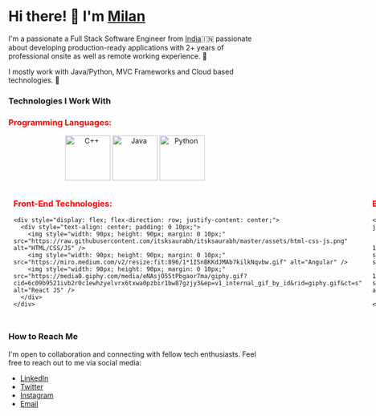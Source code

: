 
# Hi there! 👋 I'm [Milan](https://www.linkedin.com/in/milanrajgupta/)

I'm a passionate a Full Stack Software Engineer from [India](https://en.wikipedia.org/wiki/India)🇮🇳   passionate about developing production-ready applications with 2+ years of professional onsite as well as remote working experience. 🎯

I mostly work with Java/Python, MVC Frameworks and Cloud based technologies. 🚀

### Technologies I Work With


<h3 style="color:red;">Programming Languages:</h3>

<div style="display: flex; flex-direction: row;">
  <div style="flex: 1; text-align: center; padding:0 10 0 10">
    <img  style="width: 90px; height: 90px; " src="https://download.logo.wine/logo/C%2B%2B/C%2B%2B-Logo.wine.png" alt="C++" />
    <img style="width: 90px; height: 90px; " src="https://camo.githubusercontent.com/b24914711d892af6d10c99624bb0fa576a0611ae17eb125380c517b2059063a4/68747470733a2f2f6e657861782e696e2f77702d636f6e74656e742f75706c6f6164732f323032302f31312f6a6176612d312e676966" alt="Java" />
    <img style="width: 90px; height: 90px;" src="https://camo.githubusercontent.com/dc38e4fd1687b889aab581dcb5ba64eca752806efc36a7a0bc450aa35cf5056c/68747470733a2f2f6d65646961312e67697068792e636f6d2f6d656469612f4b4171357734375239726d547576574f57612f67697068792e676966" alt="Python" />
  </div>
</div>
<div style="display: flex; flex-direction: row;">
  <div style="margin: 10px;">
    <h3 style="color: red;">Front-End Technologies:</h3>

    <div style="display: flex; flex-direction: row; justify-content: center;">
      <div style="text-align: center; padding: 0 10px;">
        <img style="width: 90px; height: 90px; margin: 0 10px;" src="https://raw.githubusercontent.com/itsksaurabh/itsksaurabh/master/assets/html-css-js.png" alt="HTML/CSS/JS" />
        <img style="width: 90px; height: 90px; margin: 0 10px;" src="https://miro.medium.com/v2/resize:fit:896/1*1ISnBKKdJMAb7kilkNqvbw.gif" alt="Angular" />
        <img style="width: 90px; height: 90px; margin: 0 10px;" src="https://media0.giphy.com/media/eNAsjO55tPbgaor7ma/giphy.gif?cid=6c09b9521ivb2r0c1ewhzyelvrx6txwa0pzbir1bw87gzjy3&ep=v1_internal_gif_by_id&rid=giphy.gif&ct=s" alt="React JS" />
      </div>
    </div>
  </div>

  <div style="margin: 10px;">
    <h3 style="color: red;">Back-End Technologies:</h3>

    <div style="display: flex; flex-direction: row; justify-content: center;">
      <div style="text-align: center; padding: 0 10px;">
        <img style="width: 90px; height: 90px; margin: 0 10px;" src="https://dz2cdn1.dzone.com/storage/temp/12434118-spring-boot-logo.png" alt="Spring-boot" />
        <img style="width: 90px; height: 90px; margin: 0 10px;" src="https://maxmautner.com/public/images/django.gif" alt="Django" />
      </div>
    </div>
  </div>
</div>

### How to Reach Me

I'm open to collaboration and connecting with fellow tech enthusiasts. Feel free to reach out to me via social media:

- [LinkedIn](https://www.linkedin.com/in/milanrajgupta/)
- [Twitter](https://twitter.com/milanrajgupta)
- [Instagram](https://instagram.com/milanrajgupta)
- [Email](mailto:milankrofficial@gmail.com)
